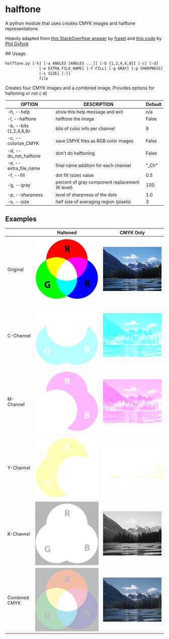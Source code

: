 # halftone

A python module that uses creates CMYK images and halftone representations

Heavily adapted from [this StackOverflow answer][so] by [fraxel][fr] and [this code][gh] by [Phil Gyford][pg]

[pil]: http://www.pythonware.com/products/pil/
[so]: http://stackoverflow.com/questions/10572274/halftone-images-in-python/10575940#10575940
[fr]: http://stackoverflow.com/users/1175101/fraxel
[gh]: https://github.com/philgyford/python-halftone
[pg]: https://github.com/philgyford

## Usage

    halftone.py [-h] [-a ANGLES [ANGLES ...]] [-b {1,2,4,6,8}] [-c] [-d]
                   [-e EXTRA_FILE_NAME] [-f FILL] [-g GRAY] [-p SHARPNESS]
                   [-s SIZE] [-l]
                   file

Creates four CMYK images and a combined image.  Provides options for haltoning or not (-d)

| OPTION 				 | DESCRIPTION                                     | Default | 
| ---------------------- | ----------------------------------------------- | ------- | 
| -h, --help             | show this help message and exit                 | n/a     | 
| -l, --halftone         | halftone the image                              | False   | 
| -b, --bits {1,2,4,6,8} | bits of color info per channel                  | 8       | 
| -c, --colorize_CMYK    | save CMYK files as RGB color images             | False   | 
| -d, --do_not_halftone	 | don't do halftoning                             | False   | 
| -e, --extra_file_name  | final name addition for each channel            | "_Clr"  | 
| -f, --fill  			 | dot fill (size) value                           | 0.5     | 
| -g, --gray  			 | percent of gray component replacement (K level) | 100     | 
| -p, --sharpness  		 | level of sharpness of the dots                  | 1.0     | 
| -s, --size  			 | half size of averaging region (pixels)          | 3       | 

## Examples

|               | Haltoned                           | CMYK Only                            | 
| ------------- | :--------------------------------: | :----------------------------------: | 
| Original      | ![Original Image](./pics/RGB.png)  | ![Original Image](./pics/Banff.jpg)  | 
| C-Channel     | ![C Image](./pics/RGB_Clr0.png)    | ![C Image](./pics/banff_Clr0.png)    |
| M-Channel     | ![M Image](./pics/RGB_Clr1.png)    | ![M Image](./pics/banff_Clr1.png)    |
| Y-Channel     | ![Y Image](./pics/RGB_Clr2.png)    | ![Y Image](./pics/banff_Clr2.png)    |
| K-Channel     | ![K Image](./pics/RGB_Clr3.png)    | ![K Image](./pics/banff_Clr3.png)    |
| Combined CMYK | ![CMYK Image](./pics/RGB_CMYK.png) | ![CMYK Image](./pics/banff_CMYK.png) |

